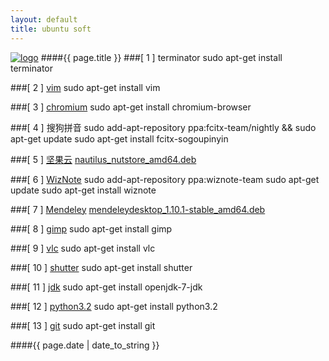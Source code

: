 ```yaml
---
layout: default
title: ubuntu soft
---
```

[![logo](/favicon.ico)](http://agronomyinfo.tk/)
####{{ page.title }}
###[ 1 ] terminator
	sudo apt-get install terminator

###[ 2 ] [vim](http://zh.wikipedia.org/zh-cn/Vim)
	sudo apt-get install vim
	
###[ 3 ] [chromium](http://zh.wikipedia.org/wiki/Chromium)
	sudo apt-get install chromium-browser
	
###[ 4 ] 搜狗拼音
	sudo add-apt-repository ppa:fcitx-team/nightly && sudo apt-get update
	sudo apt-get install fcitx-sogoupinyin
	
###[ 5 ] [坚果云](http://wiki.linuxdeepin.com/index.php?title=%E5%9D%9A%E6%9E%9C%E4%BA%91)
	[nautilus_nutstore_amd64.deb](https://jianguoyun.com/static/exe/installer/ubuntu/nautilus_nutstore_amd64.deb)
	
###[ 6 ] [WizNote](http://www.wiz.cn/index.html)
	sudo add-apt-repository ppa:wiznote-team
	sudo apt-get update
	sudo apt-get install wiznote
	
###[ 7 ] [Mendeley](http://en.wikipedia.org/wiki/Mendeley)
	[mendeleydesktop_1.10.1-stable_amd64.deb](http://download.mendeley.com/apt/pool/main/m/mendeleydesktop/mendeleydesktop_1.10.1-stable_amd64.deb)
	
###[ 8 ] [gimp](http://zh.wikipedia.org/wiki/GIMP)
	sudo apt-get install gimp
	
###[ 9 ] [vlc](http://zh.wikipedia.org/wiki/VLC%E5%A4%9A%E5%AA%92%E9%AB%94%E6%92%AD%E6%94%BE%E5%99%A8)
	sudo apt-get install vlc
	
###[ 10 ] [shutter](http://shutter-project.org/)
	sudo apt-get install shutter
	
###[ 11 ] [jdk](http://zh.wikipedia.org/wiki/JDK)
	sudo apt-get install openjdk-7-jdk
	
###[ 12 ] [python3.2](http://zh.wikipedia.org/wiki/Python)
	sudo apt-get install python3.2
	
###[ 13 ] [git](http://zh.wikipedia.org/wiki/Git)
	sudo apt-get install git
	
####{{ page.date | date_to_string }}
